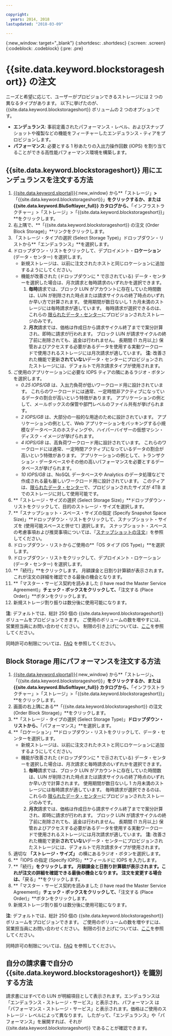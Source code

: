 ```yaml
---

copyright:
  years: 2014, 2018
lastupdated: "2018-03-09"

---
```

{:new_window: target="_blank"}
{:shortdesc: .shortdesc}
{:screen: .screen}
{:codeblock: .codeblock}
{:pre: .pre}

# {{site.data.keyword.blockstorageshort}} の注文

ニーズと希望に応じて、ユーザーがプロビジョンできるストレージには 2 つの異なるタイプがあります。 以下に挙げたのが、{{site.data.keyword.blockstorageshort}} ボリュームの 2 つのオプションです。 

- **エンデュランス**: 事前定義されたパフォーマンス・レベル、およびスナップショットや複製などの機能をフィーチャーしたエンデュランス・ティアをプロビジョンします。 
- **パフォーマンス**: 必要とする 1 秒あたりの入出力操作回数 (IOPS) を割り当てることができる高性能パフォーマンス環境を構築します。

## {{site.data.keyword.blockstorageshort}} 用にエンデュランスを注文する方法

1. [{{site.data.keyword.slportal}}](https://control.softlayer.com/){:new_window} から**「ストレージ」**>**「{{site.data.keyword.blockstorageshort}}」**をクリックするか、または  {{site.data.keyword.BluSoftlayer_full}} カタログから、**「インフラストラクチャー」>「ストレージ」>「{{site.data.keyword.blockstorageshort}}」**をクリックします。
2. 右上隅で、**「{{site.data.keyword.blockstorageshort}} の注文 (Order Block Storage)」**リンクをクリックします。
3. 「ストレージ・タイプの選択 (Select Storage Type)」ドロップダウン・リストから**「エンデュランス」**を選択します。
4. ドロップダウン・リストをクリックして、デプロイメント・**ロケーション** (データ・センター) を選択します。
   - 新規ストレージは、以前に注文されたホストと同じロケーションに追加するようにしてください。
   - 機能が改善された (ドロップダウンに * で示されている) データ・センターを選択した場合は、月次請求と毎時請求のいずれかを選択できます。 
     1. **毎時**請求では、ブロック LUN がアカウントに存在していた時間数は、LUN が削除された時点または請求サイクルの終了時点のいずれか早い方で計算されます。  使用期間が数日ないし 1 カ月未満のストレージには毎時請求が適しています。 毎時請求が選択できるのは、これらの [限られたデータ・センター](new-ibm-block-and-file-storage-location-and-features.html)にプロビジョンされたストレージのみです。 
     2. **月次**請求では、価格は作成日から請求サイクル終了までで案分計算され、即時に請求が行われます。 ブロック LUN が請求サイクルの終了前に削除されても、返金は行われません。  長期間 (1 カ月以上) 保管およびアクセスする必要があるデータを使用する実動ワークロードで使用されるストレージには月次請求が適しています。
     **注**: 改善された機能で更新**されていない**データ・センターにプロビジョンされたストレージには、デフォルトで月次請求タイプが使用されます。
5. ご使用のアプリケーションに必要な IOPS ティアの隣にあるラジオ・ボタンを選択します。
    - *0.25 IOPS/GB* は、入出力負荷が低いワークロード用に設計されています。 これらのワークロードには通常、一定時間非アクティブになっているデータの割合が高いという特徴があります。 アプリケーションの例として、メールボックスの保管や部門レベルのファイル共有が挙げられます。
    - *2 IOPS/GB* は、大部分の一般的な用途のために設計されています。 アプリケーションの例として、Web アプリケーションをバッキングする小規模なデータベースのホスティングや、ハイパーバイザーの仮想マシン・ディスク・イメージが挙げられます。
    - *4 IOPS/GB* は、高負荷ワークロード用に設計されています。 これらのワークロードには通常、一定時間アクティブになっているデータの割合が高いという特徴があります。 アプリケーションの例として、トランザクション・データベースやその他の高いパフォーマンスを必要とするデータベースが挙げられます。
    - *10 IOPS/GB* は、NoSQL データベースや Analytics のデータ処理などで作成される最も厳しいワークロード用に設計されています。  このティアは、[限られたデータ・センター](new-ibm-block-and-file-storage-location-and-features.html)で、プロビジョンされたサイズが 4TB までのストレージに対して使用可能です。
6. **「ストレージ・サイズの選択 (Select Storage Size)」**ドロップダウン・リストをクリックして、目的のストレージ・サイズを選択します。
7. **「スナップショット・スペース・サイズの指定 (Specify Snapshot Space Size)」**ドロップダウン・リストをクリックして、スナップショット・サイズを (使用可能スペースと併せて) 選択します。 スナップショット・スペースの考慮事項および推奨事項については、『[スナップショットの注文](ordering-snapshots.html)』を参照してください。
8. ドロップダウン・リストからご使用の**「OS タイプ (OS Type)」**を選択します。
9. ドロップダウン・リストをクリックして、デプロイメント・ロケーション (データ・センター) を選択します。
10. **「続行」**をクリックします。 月額課金と日割り計算額が表示されます。これが注文の詳細を確認できる最後の機会となります。
11. **「マスター・サービス契約を読みました (I have read the Master Service Agreement)」**チェック・ボックスをクリックして、**「注文する (Place Order)」**ボタンをクリックします。
12. 新規ストレージ割り振りは数分後に使用可能になります。

**注**: デフォルトでは、総計 250 個の {{site.data.keyword.blockstorageshort}} ボリュームをプロビジョンできます。 ご使用のボリュームの数を増やすには、営業担当員にお問い合わせください。 制限の引き上げについては、[ここ](managing-storage-limits.html)を参照してください。

同時許可の制限については、[FAQ](BlockStorageFAQ.html) を参照してください。
 
## Block Storage 用にパフォーマンスを注文する方法

1. [{{site.data.keyword.slportal}}](https://control.softlayer.com/){:new_window} から**「ストレージ」**、**「{{site.data.keyword.blockstorageshort}}」**をクリックするか、または  {{site.data.keyword.BluSoftlayer_full}} カタログから、**「インフラストラクチャー」>「ストレージ」>「{{site.data.keyword.blockstorageshort}}」**をクリックします。
2. 画面の右上隅にある**「{{site.data.keyword.blockstorageshort}} の注文 (Order Block Storage)」**をクリックします。
3. **「ストレージ・タイプの選択 (Select Storage Type)」**ドロップダウン・リストから、**「パフォーマンス」**を選択します。
4. **「ロケーション」**ドロップダウン・リストをクリックして、データ・センターを選択します。
   - 新規ストレージは、以前に注文されたホストと同じロケーションに追加するようにしてください。
   - 機能が改善された (ドロップダウンに * で示されている) データ・センターを選択した場合は、月次請求と毎時請求のいずれかを選択できます。 
     1. **毎時**請求では、ブロック LUN がアカウントに存在していた時間数は、LUN が削除された時点または請求サイクルの終了時点のいずれか早い方で計算されます。  使用期間が数日ないし 1 カ月未満のストレージには毎時請求が適しています。 毎時請求が選択できるのは、これらの [限られたデータ・センター](new-ibm-block-and-file-storage-location-and-features.html)にプロビジョンされたストレージのみです。 
     2. **月次**請求では、価格は作成日から請求サイクル終了までで案分計算され、即時に請求が行われます。 ブロック LUN が請求サイクルの終了前に削除されても、返金は行われません。  長期間 (1 カ月以上) 保管およびアクセスする必要があるデータを使用する実動ワークロードで使用されるストレージには月次請求が適しています。
     **注**: 改善された機能で更新**されていない**データ・センターにプロビジョンされたストレージには、デフォルトで月次請求タイプが使用されます。
5. 適切な **「ストレージ・サイズ」** の横にあるラジオ・ボタンを選択します。
6. **「IOPS の指定 (Specify IOPS)」**フィールドに IOPS を入力します。
7. **「続行」**をクリックします。 月額課金と日割り計算額が表示されます。これが注文の詳細を確認できる最後の機会となります。 注文を変更する場合は、**「戻る」**をクリックします。
8. **「マスター・サービス契約を読みました (I have read the Master Service Agreement)」**チェック・ボックスをクリックして、**「注文する (Place Order)」**ボタンをクリックします。
9. 新規ストレージ割り振りは数分後に使用可能になります。

**注**: デフォルトでは、総計 250 個の {{site.data.keyword.blockstorageshort}} ボリュームをプロビジョンできます。 ご使用のボリュームの数を増やすには、営業担当員にお問い合わせください。 制限の引き上げについては、[ここ](managing-storage-limits.html)を参照してください。

同時許可の制限については、[FAQ](BlockStorageFAQ.html) を参照してください。

## 自分の請求書で自分の {{site.data.keyword.blockstorageshort}} を識別する方法

請求書にはすべての LUN が明細項目として表示されます。エンデュランスは「エンデュランス・ストレージ・サービス」と表示され、パフォーマンス は「パフォーマンス・ストレージ・サービス」と表示されます。価格はご使用のストレージ・レベルによって異なります。 したがって、「エンデュランス」や「パフォーマンス」を展開すれば、それが  {{site.data.keyword.blockstorageshort}} であることが確認できます。
